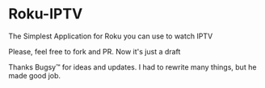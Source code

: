  # Roku-IPTV
 The Simplest Application for Roku you can use to watch IPTV

 Please, feel free to fork and PR. Now it's just a draft
 
 Thanks Bugsy™ for ideas and updates. I had to rewrite many things, but he made good job.
